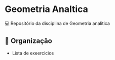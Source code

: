 # Geometria Analtica

💻 Repositório da disciplina de Geometria analitica

## 📂 Organização
- Lista de exeercicios

